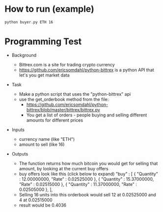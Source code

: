 # How to run (example)

    python buyer.py ETH 16


# Programming Test

- Background
  - Bittrex.com is a site for trading crypto currency
  - https://github.com/ericsomdahl/python-bittrex is a python API that let's you get market data

- Task
  - Make a python script that uses the "python-bittrex" api
  - use the get_orderbook method from the file:
     - https://github.com/ericsomdahl/python-bittrex/blob/master/bittrex/bittrex.py
     - You get a list of orders - people buying and selling different amounts for different prices

- Inputs
  - currency name (like "ETH")
  - amount to sell (like 16)

- Outputs
  - The function returns how much bitcoin you would get for selling that amount, by looking at the current buy offers
  - buy offers look like this (click below to expand)
        "buy" : [
        {
                "Quantity" : 12.00000000,
                "Rate" : 0.02525000
            },
        {
                "Quantity" : 15.37000000,
                "Rate" : 0.02515000
            },
        {
                "Quantity" : 11.37000000,
                "Rate" : 0.02505000
            },
        ],
  - Selling 16 units into this orderbook would sell 12 at 0.02525000 and 4 at 0.02515000
  - result would be 0.4036
